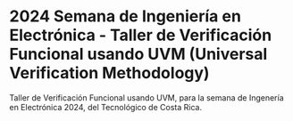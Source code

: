 # **2024 Semana de Ingeniería en Electrónica - Taller de Verificación Funcional usando UVM (Universal Verification Methodology)**
Taller de Verificación Funcional usando UVM, para la semana de Ingenería en Electrónica 2024, del Tecnológico de Costa Rica.
